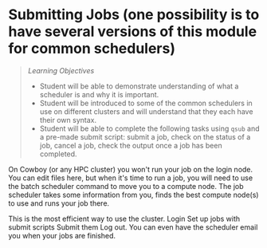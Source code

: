 Submitting Jobs (one possibility is to have several versions of this module for common schedulers)
====================================================================================
>*Learning Objectives*
>*    Student will be able to demonstrate understanding of what a scheduler is and why it is important.
>*    Student will be introduced to some of the common schedulers in use on different clusters and will understand that they each have their own syntax.
>*    Student will be able to complete the following tasks using `qsub` and a pre-made submit script: submit a job, check on the status of a job, cancel a job, check the output once a job has been completed.

On Cowboy (or any HPC cluster) you won't run your job on the login node. You can edit files here, but when it's time to run a job, you will need to use the batch scheduler command to move you to a compute node. The job scheduler takes some information from you, finds the best compute node(s) to use and runs your job there.
 
This is the most efficient way to use the cluster. 
Login
Set up jobs with submit scripts
Submit them 
Log out. 
You can even have the scheduler email you when your jobs are finished.
